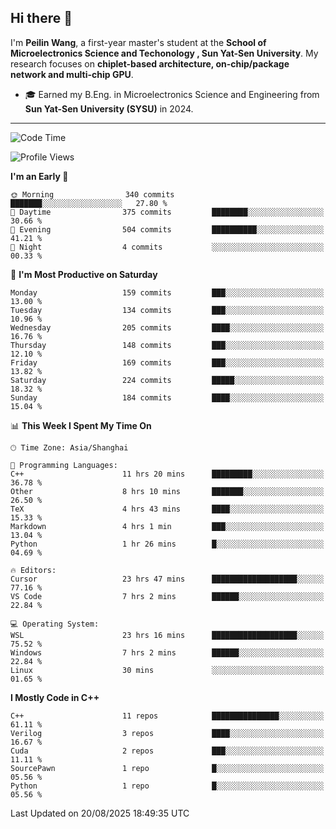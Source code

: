 ## Hi there 👋

I'm **Peilin Wang**, a first-year master's student at the **School of Microelectronics Science and Techonology , Sun Yat-Sen University**. My research focuses on **chiplet-based architecture, on-chip/package network and multi-chip GPU**.

- 🎓 Earned my B.Eng. in Microelectronics Science and Engineering from **Sun Yat-Sen University (SYSU)** in 2024.

---

<!--START_SECTION:waka-->
![Code Time](http://img.shields.io/badge/Code%20Time-30%20hrs%2052%20mins-blue)

![Profile Views](http://img.shields.io/badge/Profile%20Views-127-blue)

**I'm an Early 🐤** 

```text
🌞 Morning                340 commits         ███████░░░░░░░░░░░░░░░░░░   27.80 % 
🌆 Daytime                375 commits         ████████░░░░░░░░░░░░░░░░░   30.66 % 
🌃 Evening                504 commits         ██████████░░░░░░░░░░░░░░░   41.21 % 
🌙 Night                  4 commits           ░░░░░░░░░░░░░░░░░░░░░░░░░   00.33 % 
```
📅 **I'm Most Productive on Saturday** 

```text
Monday                   159 commits         ███░░░░░░░░░░░░░░░░░░░░░░   13.00 % 
Tuesday                  134 commits         ███░░░░░░░░░░░░░░░░░░░░░░   10.96 % 
Wednesday                205 commits         ████░░░░░░░░░░░░░░░░░░░░░   16.76 % 
Thursday                 148 commits         ███░░░░░░░░░░░░░░░░░░░░░░   12.10 % 
Friday                   169 commits         ███░░░░░░░░░░░░░░░░░░░░░░   13.82 % 
Saturday                 224 commits         █████░░░░░░░░░░░░░░░░░░░░   18.32 % 
Sunday                   184 commits         ████░░░░░░░░░░░░░░░░░░░░░   15.04 % 
```


📊 **This Week I Spent My Time On** 

```text
🕑︎ Time Zone: Asia/Shanghai

💬 Programming Languages: 
C++                      11 hrs 20 mins      █████████░░░░░░░░░░░░░░░░   36.78 % 
Other                    8 hrs 10 mins       ███████░░░░░░░░░░░░░░░░░░   26.50 % 
TeX                      4 hrs 43 mins       ████░░░░░░░░░░░░░░░░░░░░░   15.33 % 
Markdown                 4 hrs 1 min         ███░░░░░░░░░░░░░░░░░░░░░░   13.04 % 
Python                   1 hr 26 mins        █░░░░░░░░░░░░░░░░░░░░░░░░   04.69 % 

🔥 Editors: 
Cursor                   23 hrs 47 mins      ███████████████████░░░░░░   77.16 % 
VS Code                  7 hrs 2 mins        ██████░░░░░░░░░░░░░░░░░░░   22.84 % 

💻 Operating System: 
WSL                      23 hrs 16 mins      ███████████████████░░░░░░   75.52 % 
Windows                  7 hrs 2 mins        ██████░░░░░░░░░░░░░░░░░░░   22.84 % 
Linux                    30 mins             ░░░░░░░░░░░░░░░░░░░░░░░░░   01.65 % 
```

**I Mostly Code in C++** 

```text
C++                      11 repos            ███████████████░░░░░░░░░░   61.11 % 
Verilog                  3 repos             ████░░░░░░░░░░░░░░░░░░░░░   16.67 % 
Cuda                     2 repos             ███░░░░░░░░░░░░░░░░░░░░░░   11.11 % 
SourcePawn               1 repo              █░░░░░░░░░░░░░░░░░░░░░░░░   05.56 % 
Python                   1 repo              █░░░░░░░░░░░░░░░░░░░░░░░░   05.56 % 
```




 Last Updated on 20/08/2025 18:49:35 UTC
<!--END_SECTION:waka-->

